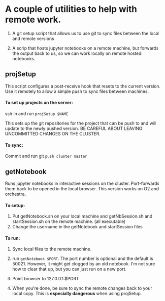 # A couple of utilities to help with remote work.
1. A git setup script that allows us to use git to sync files between the local and remote versions

2. A scrip that hosts jupyter notebooks on a remote machine, but forwards the output back to us, so we can work locally on remote hosted notebooks.


## projSetup

This script configures a post-receive hook that resets to the current version. Use it remotely to allow a simple push to sync files between machines.


#### To set up projects on the server:
ssh in and run `projSetup $NAME`


This sets up the git repositories for the project that can be push to and will update to the newly pushed version. BE CAREFUL ABOUT LEAVING UNCOMMITTED CHANGES ON THE CLUSTER.

#### To sync:
Commit and run git `push cluster master`



## getNotebook

Runs jupyter notebooks in interactive sessions on the cluster. Port-forwards them back to be opened in the local browser. This version works on O2 and orchestra.

#### To setup:
1. Put getNotebook.sh on your local machine and getNbSession.sh and startSession.sh on the remote machine. (all executable)
2. Change the username in the getNotebook and startSession files

#### To run:
1. Sync local files to the remote machine.
2. run `getNotebook $PORT`. The port number is optional and the default is 50021. However, it might get clogged by an old notebook. I'm not sure how to clear that up, but you can just run on a new port.

3. Point browser to 127.0.0.1:$PORT
4. When you're done, be sure to sync the remote changes back to your local copy. This is __especially dangerous__ when using projSetup.











